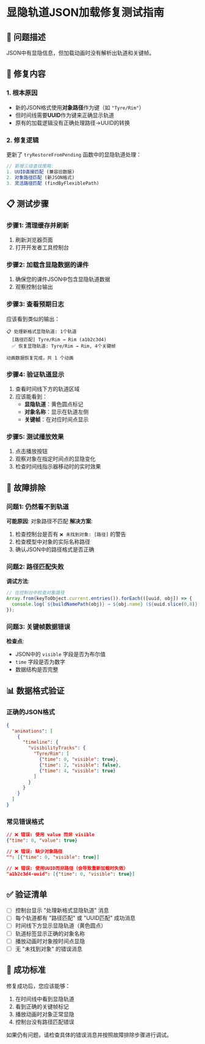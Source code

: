 # 显隐轨道JSON加载修复测试指南

## 🎯 问题描述
JSON中有显隐信息，但加载动画时没有解析出轨道和关键帧。

## 🔧 修复内容

### 1. 根本原因
- 新的JSON格式使用**对象路径**作为键（如 `"Tyre/Rim"`）
- 但时间线需要**UUID**作为键来正确显示轨道
- 原有的加载逻辑没有正确处理路径→UUID的转换

### 2. 修复逻辑
更新了 `tryRestoreFromPending` 函数中的显隐轨道处理：

```javascript
// 新增三级查找策略:
1. UUID直接匹配 (兼容旧数据)
2. 对象路径匹配 (新JSON格式)
3. 灵活路径匹配 (findByFlexiblePath)
```

## 📋 测试步骤

### 步骤1: 清理缓存并刷新
1. 刷新浏览器页面
2. 打开开发者工具控制台

### 步骤2: 加载含显隐数据的课件
1. 确保您的课件JSON中包含显隐轨道数据
2. 观察控制台输出

### 步骤3: 查看预期日志
应该看到类似的输出：
```
📋 处理新格式显隐轨道: 1个轨道
  [路径匹配] Tyre/Rim → Rim (a1b2c3d4)
  ✅ 恢复显隐轨道: Tyre/Rim → Rim, 4个关键帧

动画数据恢复完成，共 1 个动画
```

### 步骤4: 验证轨道显示
1. 查看时间线下方的轨道区域
2. 应该能看到：
   - **显隐轨道**：黄色圆点标记
   - **对象名称**：显示在轨道左侧
   - **关键帧**：在对应时间点显示

### 步骤5: 测试播放效果
1. 点击播放按钮
2. 观察对象在指定时间点的显隐变化
3. 检查时间线指示器移动时的实时效果

## 🐛 故障排除

### 问题1: 仍然看不到轨道
**可能原因**: 对象路径不匹配
**解决方案**: 
1. 检查控制台是否有 `❌ 未找到对象: [路径]` 的警告
2. 检查模型中对象的实际名称路径
3. 确认JSON中的路径格式是否正确

### 问题2: 路径匹配失败
**调试方法**:
```javascript
// 在控制台中检查对象路径
Array.from(keyToObject.current.entries()).forEach(([uuid, obj]) => {
  console.log(`${buildNamePath(obj)} → ${obj.name} (${uuid.slice(0,8)})`);
});
```

### 问题3: 关键帧数据错误
**检查点**:
- JSON中的 `visible` 字段是否为布尔值
- `time` 字段是否为数字
- 数据结构是否完整

## 📊 数据格式验证

### 正确的JSON格式
```json
{
  "animations": [
    {
      "timeline": {
        "visibilityTracks": {
          "Tyre/Rim": [
            {"time": 0, "visible": true},
            {"time": 2, "visible": false},
            {"time": 4, "visible": true}
          ]
        }
      }
    }
  ]
}
```

### 常见错误格式
```json
// ❌ 错误: 使用 value 而非 visible
{"time": 0, "value": true}

// ❌ 错误: 缺少对象路径
"": [{"time": 0, "visible": true}]

// ❌ 错误: 使用UUID而非路径（会导致重新加载时失效）
"a1b2c3d4-uuid": [{"time": 0, "visible": true}]
```

## ✅ 验证清单

- [ ] 控制台显示 "处理新格式显隐轨道" 消息
- [ ] 每个轨道都有 "路径匹配" 或 "UUID匹配" 成功消息  
- [ ] 时间线下方显示显隐轨道（黄色圆点）
- [ ] 轨道标签显示正确的对象名称
- [ ] 播放动画时对象按时间点显隐
- [ ] 无 "未找到对象" 的错误消息

## 🎯 成功标准

修复成功后，您应该能够：
1. 在时间线中看到显隐轨道
2. 看到正确的关键帧标记
3. 播放动画时对象正常显隐
4. 控制台没有路径匹配错误

如果仍有问题，请检查具体的错误消息并按照故障排除步骤进行调试。

